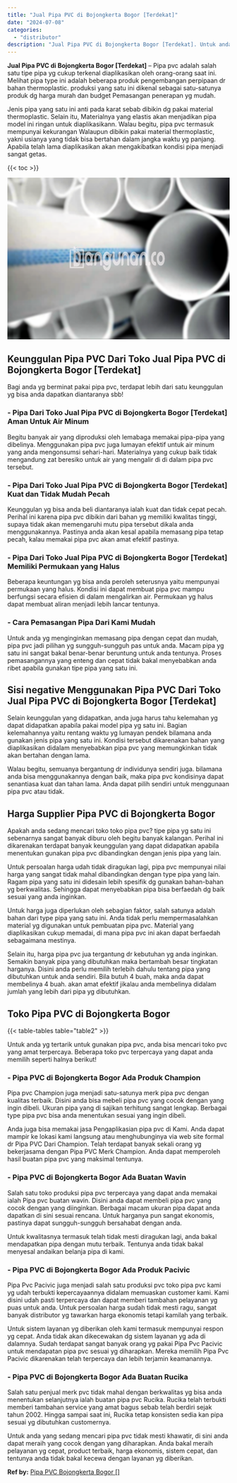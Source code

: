 ```yaml
---
title: "Jual Pipa PVC di Bojongkerta Bogor [Terdekat]"
date: "2024-07-08"
categories: 
  - "distributor"
description: "Jual Pipa PVC di Bojongkerta Bogor [Terdekat]. Untuk anda yang sedang mencari pipa pvc tidak mesti khawatir, di sini anda dapat meraih yang cocok dengan yang..."
---
```


**Jual Pipa PVC di Bojongkerta Bogor \[Terdekat\]** – Pipa pvc adalah salah satu tipe pipa yg cukup terkenal diaplikasikan oleh orang-orang saat ini. Melihat pipa type ini adalah beberapa produk pengembangan perpipaan dr bahan thermoplastic. produksi yang satu ini dikenal sebagai satu-satunya produk dg harga murah dan budget Pemasangan penerapan yg mudah.

Jenis pipa yang satu ini anti pada karat sebab dibikin dg pakai material thermoplastic. Selain itu, Materialnya yang elastis akan menjadikan pipa model ini ringan untuk diaplikasikann. Walau begitu, pipa pvc termasuk mempunyai kekurangan Walaupun dibikin pakai material thermoplastic, yakni usianya yang tidak bisa bertahan dalam jangka waktu yg panjang. Apabila telah lama diaplikasikan akan mengakibatkan kondisi pipa menjadi sangat getas.

{{< toc >}}

![Jual Pipa PVC di Bojongkerta Bogor [Terdekat]](/images/jaul-pipa-pvc-30.png)

## Keunggulan Pipa PVC Dari Toko Jual Pipa PVC di Bojongkerta Bogor \[Terdekat\]

Bagi anda yg berminat pakai pipa pvc, terdapat lebih dari satu keunggulan yg bisa anda dapatkan diantaranya sbb!

### \- Pipa Dari Toko Jual Pipa PVC di Bojongkerta Bogor \[Terdekat\] Aman Untuk Air Minum

Begitu banyak air yang diproduksi oleh lemabaga memakai pipa-pipa yang dibelinya. Menggunakan pipa pvc juga lumayan efektif untuk air minum yang anda mengonsumsi sehari-hari. Materialnya yang cukup baik tidak mengandung zat beresiko untuk air yang mengalir di di dalam pipa pvc tersebut.

### \- Pipa Dari Toko Jual Pipa PVC di Bojongkerta Bogor \[Terdekat\] Kuat dan Tidak Mudah Pecah

Keunggulan yg bisa anda beli diantaranya ialah kuat dan tidak cepat pecah. Perihal ini karena pipa pvc dibikin dari bahan yg memiliki kwalitas tinggi, supaya tidak akan memengaruhi mutu pipa tersebut dikala anda menggunakannya. Pastinya anda akan kesal apabila memasang pipa tetap pecah, kalau memakai pipa pvc akan amat efektif pastinya.

### \- Pipa Dari Toko Jual Pipa PVC di Bojongkerta Bogor \[Terdekat\] Memiliki Permukaan yang Halus

Beberapa keuntungan yg bisa anda peroleh seterusnya yaitu mempunyai permukaan yang halus. Kondisi ini dapat membuat pipa pvc mampu berfungsi secara efisien di dalam mengalirkan air. Permukaan yg halus dapat membuat aliran menjadi lebih lancar tentunya.

### \- Cara Pemasangan Pipa Dari Kami Mudah

Untuk anda yg menginginkan memasang pipa dengan cepat dan mudah, pipa pvc jadi pilihan yg sungguh-sungguh pas untuk anda. Macam pipa yg satu ini sangat bakal benar-benar beruntung untuk anda tentunya. Proses pemasangannya yang enteng dan cepat tidak bakal menyebabkan anda ribet apabila gunakan tipe pipa yang satu ini.

## Sisi negative Menggunakan Pipa PVC Dari Toko Jual Pipa PVC di Bojongkerta Bogor \[Terdekat\]

Selain keunggulan yang didapatkan, anda juga harus tahu kelemahan yg dapat didapatkan apabila pakai model pipa yg satu ini. Bagian kelemahannya yaitu rentang waktu yg lumayan pendek bilamana anda gunakan jenis pipa yang satu ini. Kondisi tersebut dikarenakan bahan yang diaplikasikan didalam menyebabkan pipa pvc yang memungkinkan tidak akan bertahan dengan lama.

Walau begitu, semuanya bergantung dr individunya sendiri juga. bilamana anda bisa menggunakannya dengan baik, maka pipa pvc kondisinya dapat senantiasa kuat dan tahan lama. Anda dapat pilih sendiri untuk menggunaan pipa pvc atau tidak.

## Harga Supplier Pipa PVC di Bojongkerta Bogor

Apakah anda sedang mencari toko toko pipa pvc? tipe pipa yg satu ini sebenarnya sangat banyak diburu oleh begitu banyak kalangan. Perihal ini dikarenakan terdapat banyak keunggulan yang dapat didapatkan apabila menentukan gunakan pipa pvc dibandingkan dengan jenis pipa yang lain.

Untuk persoalan harga udah tidak diragukan lagi, pipa pvc mempunyai nilai harga yang sangat tidak mahal dibandingkan dengan type pipa yang lain. Ragam pipa yang satu ini didesain lebih spesifik dg gunakan bahan-bahan yg berkwalitas. Sehingga dapat menyebabkan pipa bisa berfaedah dg baik sesuai yang anda inginkan.

Untuk harga juga diperlukan oleh sebagian faktor, salah satunya adalah bahan dari type pipa yang satu ini. Anda tidak perlu mempermasalahkan material yg digunakan untuk pembuatan pipa pvc. Material yang diaplikasikan cukup memadai, di mana pipa pvc ini akan dapat berfaedah sebagaimana mestinya.

Selain itu, harga pipa pvc jua tergantung dr kebutuhan yg anda inginkan. Semakin banyak pipa yang dibutuhkan maka bertambah besar tingkatan harganya. Disini anda perlu memilih terlebih dahulu tentang pipa yang dibutuhkan untuk anda sendiri. Bila butuh 4 buah, maka anda dapat membelinya 4 buah. akan amat efektif jikalau anda membelinya didalam jumlah yang lebih dari pipa yg dibutuhkan.

## Toko Pipa PVC di Bojongkerta Bogor

{{< table-tables table="table2" >}}

Untuk anda yg tertarik untuk gunakan pipa pvc, anda bisa mencari toko pvc yang amat terpercaya. Beberapa toko pvc terpercaya yang dapat anda memilih seperti halnya berikut!

### \- Pipa PVC di Bojongkerta Bogor Ada Produk Champion

Pipa pvc Champion juga menjadi satu-satunya merk pipa pvc dengan kualitas terbaik. Disini anda bisa mebeli pipa pvc yang cocok dengan yang ingin dibeli. Ukuran pipa yang di sajikan terhitung sangat lengkap. Berbagai type pipa pvc bisa anda menentukan sesuai yang ingin dibeli.

Anda juga bisa memakai jasa Pengaplikasian pipa pvc di Kami. Anda dapat mampir ke lokasi kami langsung atau menghubunginya via web site formal dr Pipa PVC Dari Champion. Telah terdapat banyak sekali orang yg bekerjasama dengan Pipa PVC Merk Champion. Anda dapat memperoleh hasil buatan pipa pvc yang maksimal tentunya.

### \- Pipa PVC di Bojongkerta Bogor Ada Buatan Wavin

Salah satu toko produksi pipa pvc terpercaya yang dapat anda memakai ialah Pipa pvc buatan wavin. Disini anda dapat membeli pipa pvc yang cocok dengan yang diinginkan. Berbagai macam ukuran pipa dapat anda dapatkan di sini sesuai rencana. Untuk harganya pun sangat ekonomis, pastinya dapat sungguh-sungguh bersahabat dengan anda.

Untuk kwalitasnya termasuk telah tidak mesti diragukan lagi, anda bakal mendapatkan pipa dengan mutu terbaik. Tentunya anda tidak bakal menyesal andaikan belanja pipa di kami.

### \- Pipa PVC di Bojongkerta Bogor Ada Produk Pacivic

Pipa Pvc Pacivic juga menjadi salah satu produksi pvc toko pipa pvc kami yg udah terbukti kepercayaannya didalam memuaskan customer kami. Kami disini udah pasti terpercaya dan dapat memberi tambahan pelayanan yg puas untuk anda. Untuk persoalan harga sudah tidak mesti ragu, sangat banyak distributor yg tawarkan harga ekonomis tetapi kamilah yang terbaik.

Untuk sistem layanan yg diberikan oleh kami termasuk mempunyai respon yg cepat. Anda tidak akan dikecewakan dg sistem layanan yg ada di dalamnya. Sudah terdapat sangat banyak orang yg pakai Pipa Pvc Pacivic untuk mendapatan pipa pvc sesuai yg diharapkan. Mereka memilih Pipa Pvc Pacivic dikarenakan telah terpercaya dan lebih terjamin keamanannya.

### \- Pipa PVC di Bojongkerta Bogor Ada Buatan Rucika

Salah satu penjual merk pvc tidak mahal dengan berkwalitas yg bisa anda menentukan selanjutnya ialah buatan pipa pvc Rucika. Rucika telah terbukti memberi tambahan service yang amat bagus sebab telah berdiri sejak tahun 2002. Hingga sampai saat ini, Rucika tetap konsisten sedia kan pipa sesuai yg dibutuhkan customernya.

Untuk anda yang sedang mencari pipa pvc tidak mesti khawatir, di sini anda dapat meraih yang cocok dengan yang diharapkan. Anda bakal meraih pelayanan yg cepat, product terbaik, harga ekonomis, sistem cepat, dan tentunya anda tidak bakal kecewa dengan layanan yg diberikan.

**Ref by:** [Pipa PVC Bojongkerta Bogor []](https://id.wikipedia.org/wiki/Pipa)

